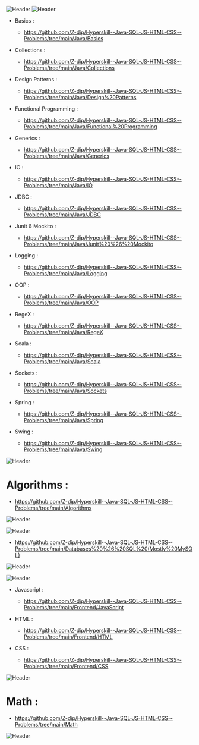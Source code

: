 ![Header](https://robodk.com/blog/wp-content/uploads/2018/05/Programming-Language-PNG-Download-Image.png "Header")
![Header](https://freepngimg.com/download/java/1-2-java-free-png-image.png "Header")

 - Basics :
     - https://github.com/Z-dip/Hyperskill--Java-SQL-JS-HTML-CSS--Problems/tree/main/Java/Basics

 - Collections :
     - https://github.com/Z-dip/Hyperskill--Java-SQL-JS-HTML-CSS--Problems/tree/main/Java/Collections
      
 - Design Patterns :
     - https://github.com/Z-dip/Hyperskill--Java-SQL-JS-HTML-CSS--Problems/tree/main/Java/Design%20Patterns
      
 - Functional Programming :
     - https://github.com/Z-dip/Hyperskill--Java-SQL-JS-HTML-CSS--Problems/tree/main/Java/Functional%20Programming
      
 - Generics :
     - https://github.com/Z-dip/Hyperskill--Java-SQL-JS-HTML-CSS--Problems/tree/main/Java/Generics
      
 - IO :
     - https://github.com/Z-dip/Hyperskill--Java-SQL-JS-HTML-CSS--Problems/tree/main/Java/IO
      
 - JDBC :
     - https://github.com/Z-dip/Hyperskill--Java-SQL-JS-HTML-CSS--Problems/tree/main/Java/JDBC
      
 - Junit & Mockito :
     - https://github.com/Z-dip/Hyperskill--Java-SQL-JS-HTML-CSS--Problems/tree/main/Java/Junit%20%26%20Mockito
      
 - Logging :
     - https://github.com/Z-dip/Hyperskill--Java-SQL-JS-HTML-CSS--Problems/tree/main/Java/Logging
      
 - OOP :
     - https://github.com/Z-dip/Hyperskill--Java-SQL-JS-HTML-CSS--Problems/tree/main/Java/OOP
      
 - RegeX :
     - https://github.com/Z-dip/Hyperskill--Java-SQL-JS-HTML-CSS--Problems/tree/main/Java/RegeX
      
 - Scala :
     - https://github.com/Z-dip/Hyperskill--Java-SQL-JS-HTML-CSS--Problems/tree/main/Java/Scala
      
 - Sockets :
     - https://github.com/Z-dip/Hyperskill--Java-SQL-JS-HTML-CSS--Problems/tree/main/Java/Sockets
      
 - Spring :
     - https://github.com/Z-dip/Hyperskill--Java-SQL-JS-HTML-CSS--Problems/tree/main/Java/Spring
      
 - Swing :
     - https://github.com/Z-dip/Hyperskill--Java-SQL-JS-HTML-CSS--Problems/tree/main/Java/Swing
     
     
![Header](https://lh5.googleusercontent.com/proxy/Rmxs41q9avCdTEFrUoghHYvxAt-ny3WtVCrlLaowSo5AFDs7BUfmG-9I36FFJRj7iq-ZpODyyoG_CkCuOCEvp4ey6WHojtxiCwkAz-ocU3ELszni4uSB4Q=s0-d "Header")    
      
# Algorithms :

-  https://github.com/Z-dip/Hyperskill--Java-SQL-JS-HTML-CSS--Problems/tree/main/Algorithms


![Header](https://lh5.googleusercontent.com/proxy/Rmxs41q9avCdTEFrUoghHYvxAt-ny3WtVCrlLaowSo5AFDs7BUfmG-9I36FFJRj7iq-ZpODyyoG_CkCuOCEvp4ey6WHojtxiCwkAz-ocU3ELszni4uSB4Q=s0-d "Header")
      
![Header](https://pbs.twimg.com/profile_images/1255113654049128448/J5Yt92WW_400x400.png "Header")      

-  https://github.com/Z-dip/Hyperskill--Java-SQL-JS-HTML-CSS--Problems/tree/main/Databases%20%26%20SQL%20(Mostly%20MySQL)


![Header](https://lh5.googleusercontent.com/proxy/Rmxs41q9avCdTEFrUoghHYvxAt-ny3WtVCrlLaowSo5AFDs7BUfmG-9I36FFJRj7iq-ZpODyyoG_CkCuOCEvp4ey6WHojtxiCwkAz-ocU3ELszni4uSB4Q=s0-d "Header")
      
![Header](https://img.icons8.com/plasticine/2x/html.png "Header")
      
 - Javascript :
     - https://github.com/Z-dip/Hyperskill--Java-SQL-JS-HTML-CSS--Problems/tree/main/Frontend/JavaScript
  
 - HTML :
    -  https://github.com/Z-dip/Hyperskill--Java-SQL-JS-HTML-CSS--Problems/tree/main/Frontend/HTML
      
 - CSS :
    -  https://github.com/Z-dip/Hyperskill--Java-SQL-JS-HTML-CSS--Problems/tree/main/Frontend/CSS
    
    
![Header](https://lh5.googleusercontent.com/proxy/Rmxs41q9avCdTEFrUoghHYvxAt-ny3WtVCrlLaowSo5AFDs7BUfmG-9I36FFJRj7iq-ZpODyyoG_CkCuOCEvp4ey6WHojtxiCwkAz-ocU3ELszni4uSB4Q=s0-d "Header")
      
# Math :

- https://github.com/Z-dip/Hyperskill--Java-SQL-JS-HTML-CSS--Problems/tree/main/Math
     
![Header](https://lh5.googleusercontent.com/proxy/Rmxs41q9avCdTEFrUoghHYvxAt-ny3WtVCrlLaowSo5AFDs7BUfmG-9I36FFJRj7iq-ZpODyyoG_CkCuOCEvp4ey6WHojtxiCwkAz-ocU3ELszni4uSB4Q=s0-d "Header")
                                                                                         
